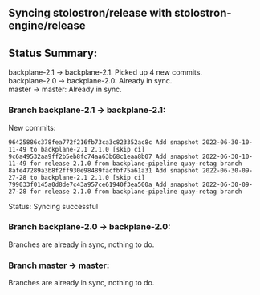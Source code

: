 ## Syncing stolostron/release with stolostron-engine/release

## Status Summary:

backplane-2.1 -> backplane-2.1: Picked up 4 new commits.  
backplane-2.0 -> backplane-2.0: Already in sync.  
master -> master: Already in sync.  

### Branch backplane-2.1 -> backplane-2.1:

New commits:

```
96425886c378fea772f216fb73ca3c823352ac8c Add snapshot 2022-06-30-10-11-49 to backplane-2.1 2.1.0 [skip ci]
9c6a49532aa9ff2b5eb8fc74aa63b68c1eaa8b07 Add snapshot 2022-06-30-10-11-49 for release 2.1.0 from backplane-pipeline quay-retag branch
8afe47289a3b8f2ff930e98489facfbf75a61a31 Add snapshot 2022-06-30-09-27-28 to backplane-2.1 2.1.0 [skip ci]
799033f0145a0d8de7c43a957ce61940f3ea500a Add snapshot 2022-06-30-09-27-28 for release 2.1.0 from backplane-pipeline quay-retag branch
```

Status: Syncing successful

### Branch backplane-2.0 -> backplane-2.0:

Branches are already in sync, nothing to do.

### Branch master -> master:

Branches are already in sync, nothing to do.
